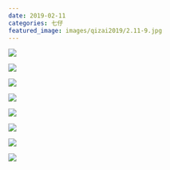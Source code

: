 ```yaml
---
date: 2019-02-11
categories: 七仔
featured_image: images/qizai2019/2.11-9.jpg
---
```


![](/images/qizai2019/2.11-1.jpg)

![](/images/qizai2019/2.11-2.jpg)

![](/images/qizai2019/2.11-3.jpg)

![](/images/qizai2019/2.11-4.jpg)

![](/images/qizai2019/2.11-5.jpg)

![](/images/qizai2019/2.11-6.jpg)

![](/images/qizai2019/2.11-7.jpg)

![](/images/qizai2019/2.11-8.jpg)
